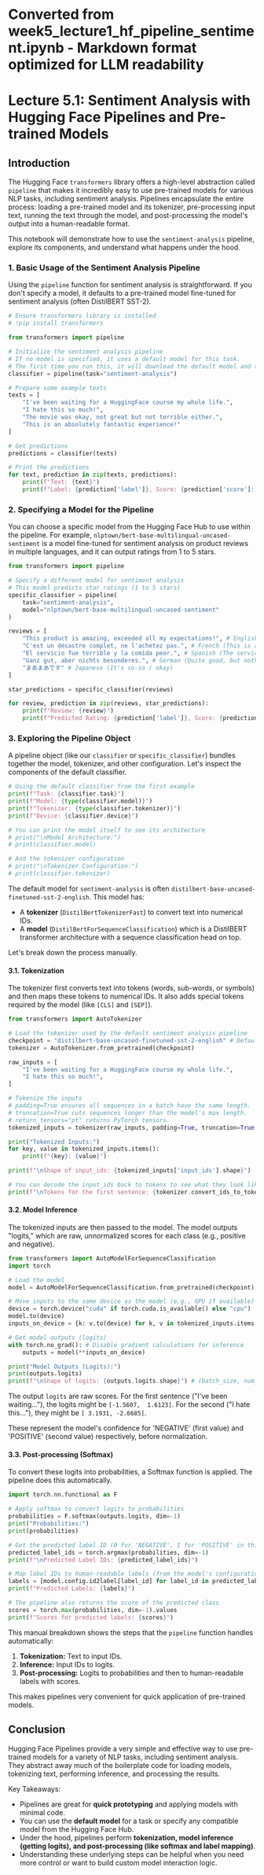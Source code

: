 # Converted from week5_lecture1_hf_pipeline_sentiment.ipynb - Markdown format optimized for LLM readability

# Lecture 5.1: Sentiment Analysis with Hugging Face Pipelines and Pre-trained Models

## Introduction

The Hugging Face `transformers` library offers a high-level abstraction called `pipeline` that makes it incredibly easy to use pre-trained models for various NLP tasks, including sentiment analysis. Pipelines encapsulate the entire process: loading a pre-trained model and its tokenizer, pre-processing input text, running the text through the model, and post-processing the model's output into a human-readable format.

This notebook will demonstrate how to use the `sentiment-analysis` pipeline, explore its components, and understand what happens under the hood.

### 1. Basic Usage of the Sentiment Analysis Pipeline

Using the `pipeline` function for sentiment analysis is straightforward. If you don't specify a model, it defaults to a pre-trained model fine-tuned for sentiment analysis (often DistilBERT SST-2).

```python
# Ensure transformers library is installed
# !pip install transformers

from transformers import pipeline

# Initialize the sentiment analysis pipeline
# If no model is specified, it uses a default model for this task.
# The first time you run this, it will download the default model and tokenizer.
classifier = pipeline(task="sentiment-analysis")

# Prepare some example texts
texts = [
    "I've been waiting for a HuggingFace course my whole life.",
    "I hate this so much!",
    "The movie was okay, not great but not terrible either.",
    "This is an absolutely fantastic experience!"
]

# Get predictions
predictions = classifier(texts)

# Print the predictions
for text, prediction in zip(texts, predictions):
    print(f"Text: {text}")
    print(f"Label: {prediction['label']}, Score: {prediction['score']:.4f}\n")
```

### 2. Specifying a Model for the Pipeline

You can choose a specific model from the Hugging Face Hub to use within the pipeline. For example, `nlptown/bert-base-multilingual-uncased-sentiment` is a model fine-tuned for sentiment analysis on product reviews in multiple languages, and it can output ratings from 1 to 5 stars.

```python
from transformers import pipeline

# Specify a different model for sentiment analysis
# This model predicts star ratings (1 to 5 stars)
specific_classifier = pipeline(
    task="sentiment-analysis", 
    model="nlptown/bert-base-multilingual-uncased-sentiment"
)

reviews = [
    "This product is amazing, exceeded all my expectations!", # English
    "C'est un désastre complet, ne l'achetez pas.", # French (This is a complete disaster, don't buy it.)
    "El servicio fue terrible y la comida peor.", # Spanish (The service was terrible and the food worse.)
    "Ganz gut, aber nichts besonderes.", # German (Quite good, but nothing special.)
    "まあまあです" # Japanese (It's so-so / okay)
]

star_predictions = specific_classifier(reviews)

for review, prediction in zip(reviews, star_predictions):
    print(f"Review: {review}")
    print(f"Predicted Rating: {prediction['label']}, Score: {prediction['score']:.4f}\n")
```

### 3. Exploring the Pipeline Object

A pipeline object (like our `classifier` or `specific_classifier`) bundles together the model, tokenizer, and other configuration. Let's inspect the components of the default classifier.

```python
# Using the default classifier from the first example
print(f"Task: {classifier.task}") 
print(f"Model: {type(classifier.model)}")
print(f"Tokenizer: {type(classifier.tokenizer)}")
print(f"Device: {classifier.device}")

# You can print the model itself to see its architecture
# print("\nModel Architecture:")
# print(classifier.model)

# And the tokenizer configuration
# print("\nTokenizer Configuration:")
# print(classifier.tokenizer)
```

The default model for `sentiment-analysis` is often `distilbert-base-uncased-finetuned-sst-2-english`. 
This model has:
*   A **tokenizer** (`DistilBertTokenizerFast`) to convert text into numerical IDs.
*   A **model** (`DistilBertForSequenceClassification`) which is a DistilBERT transformer architecture with a sequence classification head on top.

Let's break down the process manually.

#### 3.1. Tokenization

The tokenizer first converts text into tokens (words, sub-words, or symbols) and then maps these tokens to numerical IDs. It also adds special tokens required by the model (like `[CLS]` and `[SEP]`).

```python
from transformers import AutoTokenizer

# Load the tokenizer used by the default sentiment analysis pipeline
checkpoint = "distilbert-base-uncased-finetuned-sst-2-english" # Default model checkpoint
tokenizer = AutoTokenizer.from_pretrained(checkpoint)

raw_inputs = [
    "I've been waiting for a HuggingFace course my whole life.",
    "I hate this so much!",
]

# Tokenize the inputs
# padding=True ensures all sequences in a batch have the same length.
# truncation=True cuts sequences longer than the model's max length.
# return_tensors="pt" returns PyTorch tensors.
tokenized_inputs = tokenizer(raw_inputs, padding=True, truncation=True, return_tensors="pt")

print("Tokenized Inputs:")
for key, value in tokenized_inputs.items():
    print(f"{key}: {value}")

print(f"\nShape of input_ids: {tokenized_inputs['input_ids'].shape}")

# You can decode the input_ids back to tokens to see what they look like
print(f"\nTokens for the first sentence: {tokenizer.convert_ids_to_tokens(tokenized_inputs['input_ids'][0])}")
```

#### 3.2. Model Inference

The tokenized inputs are then passed to the model. The model outputs "logits," which are raw, unnormalized scores for each class (e.g., positive and negative).

```python
from transformers import AutoModelForSequenceClassification
import torch

# Load the model
model = AutoModelForSequenceClassification.from_pretrained(checkpoint)

# Move inputs to the same device as the model (e.g., GPU if available)
device = torch.device("cuda" if torch.cuda.is_available() else "cpu")
model.to(device)
inputs_on_device = {k: v.to(device) for k, v in tokenized_inputs.items()}

# Get model outputs (logits)
with torch.no_grad(): # Disable gradient calculations for inference
    outputs = model(**inputs_on_device)

print("Model Outputs (Logits):")
print(outputs.logits)
print(f"\nShape of logits: {outputs.logits.shape}") # (batch_size, num_labels)
```

The output `logits` are raw scores. For the first sentence ("I've been waiting..."), the logits might be `[-1.5607,  1.6123]`. For the second ("I hate this..."), they might be `[ 3.1931, -2.6685]`.

These represent the model's confidence for 'NEGATIVE' (first value) and 'POSITIVE' (second value) respectively, before normalization.

#### 3.3. Post-processing (Softmax)

To convert these logits into probabilities, a Softmax function is applied. The pipeline does this automatically.

```python
import torch.nn.functional as F

# Apply softmax to convert logits to probabilities
probabilities = F.softmax(outputs.logits, dim=-1)
print("Probabilities:")
print(probabilities)

# Get the predicted label ID (0 for 'NEGATIVE', 1 for 'POSITIVE' in this model's config)
predicted_label_ids = torch.argmax(probabilities, dim=-1)
print(f"\nPredicted Label IDs: {predicted_label_ids}")

# Map label IDs to human-readable labels (from the model's configuration)
labels = [model.config.id2label[label_id] for label_id in predicted_label_ids.tolist()]
print(f"Predicted Labels: {labels}")

# The pipeline also returns the score of the predicted class
scores = torch.max(probabilities, dim=-1).values
print(f"Scores for predicted labels: {scores}")
```

This manual breakdown shows the steps that the `pipeline` function handles automatically:
1.  **Tokenization:** Text to input IDs.
2.  **Inference:** Input IDs to logits.
3.  **Post-processing:** Logits to probabilities and then to human-readable labels with scores.

This makes pipelines very convenient for quick application of pre-trained models.

## Conclusion

Hugging Face Pipelines provide a very simple and effective way to use pre-trained models for a variety of NLP tasks, including sentiment analysis. They abstract away much of the boilerplate code for loading models, tokenizing text, performing inference, and processing the results.

Key Takeaways:
*   Pipelines are great for **quick prototyping** and applying models with minimal code.
*   You can use the **default model** for a task or specify any compatible model from the Hugging Face Hub.
*   Under the hood, pipelines perform **tokenization, model inference (getting logits), and post-processing (like softmax and label mapping)**.
*   Understanding these underlying steps can be helpful when you need more control or want to build custom model interaction logic.
